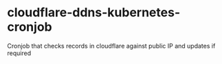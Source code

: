 # cloudflare-ddns-kubernetes-cronjob
Cronjob that checks records in cloudflare against public IP and updates if required
